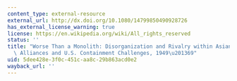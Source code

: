 ```yaml
---
content_type: external-resource
external_url: http://dx.doi.org/10.1080/14799850490928726
has_external_license_warning: true
license: https://en.wikipedia.org/wiki/All_rights_reserved
status: ''
title: "Worse Than a Monolith: Disorganization and Rivalry within Asian Communist\
  \ Alliances and U.S. Containment Challenges, 1949\u201369"
uid: 5dee428e-3f0c-451c-aa8c-29b863acd0e2
wayback_url: ''
---
```

